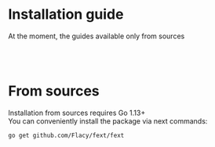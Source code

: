 # Installation guide
At the moment, the guides available only from sources

<br><br>
# From sources
Installation from sources requires Go 1.13+<br>
You can conveniently install the package via next commands:
```bash
go get github.com/Flacy/fext/fext
```